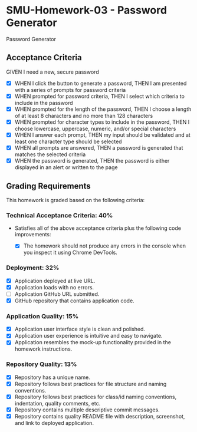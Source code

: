 # SMU-Homework-03 - Password Generator

Password Generator

## Acceptance Criteria

GIVEN I need a new, secure password

- [X] WHEN I click the button to generate a password, THEN I am presented with a series of prompts for password criteria
- [X] WHEN prompted for password criteria, THEN I select which criteria to include in the password
- [X] WHEN prompted for the length of the password, THEN I choose a length of at least 8 characters and no more than 128 characters
- [X] WHEN prompted for character types to include in the password, THEN I choose lowercase, uppercase, numeric, and/or special characters
- [X] WHEN I answer each prompt, THEN my input should be validated and at least one character type should be selected
- [X] WHEN all prompts are answered, THEN a password is generated that matches the selected criteria
- [X] WHEN the password is generated, THEN the password is either displayed in an alert or written to the page

## Grading Requirements

This homework is graded based on the following criteria:

### Technical Acceptance Criteria: 40%

- Satisfies all of the above acceptance criteria plus the following code improvements:

  - [X] The homework should not produce any errors in the console when you inspect it using Chrome DevTools.

### Deployment: 32%

- [X] Application deployed at live URL.
- [X] Application loads with no errors.
- [ ] Application GitHub URL submitted.
- [X] GitHub repository that contains application code.

### Application Quality: 15%

- [X] Application user interface style is clean and polished.
- [X] Application user experience is intuitive and easy to navigate.
- [X] Application resembles the mock-up functionality provided in the homework instructions.

### Repository Quality: 13%

- [X] Repository has a unique name.
- [X] Repository follows best practices for file structure and naming conventions.
- [X] Repository follows best practices for class/id naming conventions, indentation, quality comments, etc.
- [X] Repository contains multiple descriptive commit messages.
- [X] Repository contains quality README file with description, screenshot, and link to deployed application.
